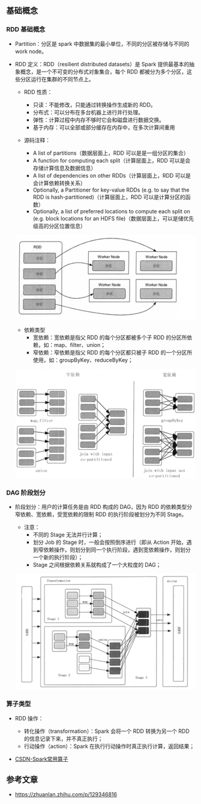 




## 基础概念

### RDD 基础概念

 - Partition：分区是 spark 中数据集的最小单位，不同的分区被存储与不同的 work node。
 - RDD 定义：RDD（resilient distributed datasets）是 Spark 提供最基本的抽象概念，是一个不可变的分布式对象集合，每个 RDD 都被分为多个分区，这些分区运行在集群的不同节点上。

    - RDD 性质：
        - 只读：不能修改，只能通过转换操作生成新的 RDD。
        - 分布式：可以分布在多台机器上进行并行处理。
        - 弹性：计算过程中内存不够时它会和磁盘进行数据交换。
        - 基于内存：可以全部或部分缓存在内存中，在多次计算间重用

    - 源码注释：
        - A list of partitions（数据层面上，RDD 可以是是一组分区的集合）
        - A function for computing each split（计算层面上，RDD 可以是会存储计算信息及数据信息）
        - A list of dependencies on other RDDs（计算层面上，RDD 可以是会计算依赖转换关系）
        - Optionally, a Partitioner for key-value RDDs (e.g. to say that the RDD is hash-partitioned)（计算层面上，RDD 可以是计算分区的函数）
        - Optionally, a list of preferred locations to compute each split on (e.g. block locations for an HDFS file)（数据层面上，可以是储优先级高的分区位置信息）



    ![RDD-partition](./TiDB-Spark/RDD-partition.jpg)

    - 依赖类型
        - 宽依赖：宽依赖是指父 RDD 的每个分区都被多个子 RDD 的分区所依赖，如：map、filter、union；
        - 窄依赖：窄依赖是指父 RDD 的每个分区都只被子 RDD 的一个分区所使用，如：groupByKey、reduceByKey；
    
    ![dependency](./TiDB-Spark/dependency.png)


### DAG 阶段划分

 - 阶段划分：用户的计算任务是由 RDD 构成的 DAG，因为 RDD 的依赖类型分窄依赖、宽依赖，受宽依赖的限制 RDD 的执行阶段被划分为不同 Stage。
     - 注意：
        - 不同的 Stage 无法并行计算；
        - 划分 Job 的 Stage 时，一般会按照倒序进行（即从 Action 开始，遇到窄依赖操作，则划分到同一个执行阶段，遇到宽依赖操作，则划分一个新的执行阶段）；
        - Stage 之间根据依赖关系就构成了一个大粒度的 DAG；


    ![StageDevide](./TiDB-Spark/StageDevide.png)

### 算子类型

- RDD 操作：
    - 转化操作（transformation）：Spark 会将一个 RDD 转换为另一个 RDD 的信息记录下来，并不真正执行；
    - 行动操作（action）：Spark 在执行行动操作时真正执行计算，返回结果；

 - [CSDN-Spark常用算子](https://blog.csdn.net/zyzzxycj/article/details/82706233)

## 参考文章
 - https://zhuanlan.zhihu.com/p/129346816